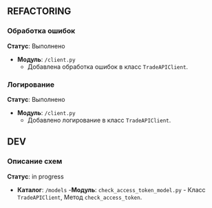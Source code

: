 ## REFACTORING

### Обработка ошибок
**Статус**: Выполнено
- **Модуль**: `/client.py`
    - Добавлена обработка ошибок в класс `TradeAPIClient`.

### Логирование
**Статус**: Выполнено
- **Модуль**: `/client.py`
    - Добавлено логирование в класс `TradeAPIClient`.

## DEV

### Описание схем
**Статус**: in progress
- **Каталог**: `/models`
    -**Модуль**: `check_access_token_model.py`
        - Класс `TradeAPIClient`, Метод `check_access_token`.